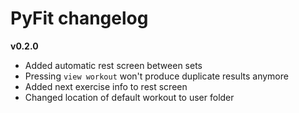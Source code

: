# PyFit changelog
**v0.2.0**
- Added automatic rest screen between sets
- Pressing `view workout` won't produce duplicate results anymore
- Added next exercise info to rest screen
- Changed location of default workout to user folder